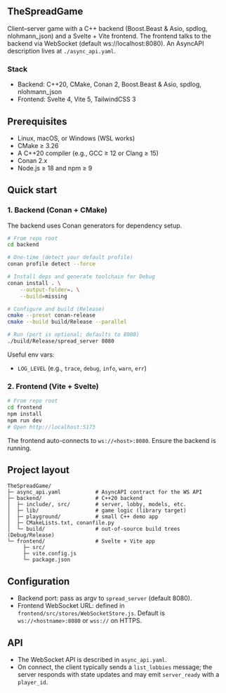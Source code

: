 ## TheSpreadGame

Client–server game with a C++ backend (Boost.Beast & Asio, spdlog, nlohmann_json) and a Svelte + Vite frontend. The frontend talks to the backend via WebSocket (default ws://localhost:8080). An AsyncAPI description lives at `./async_api.yaml`.

### Stack
- Backend: C++20, CMake, Conan 2, Boost.Beast & Asio, spdlog, nlohmann_json
- Frontend: Svelte 4, Vite 5, TailwindCSS 3

## Prerequisites
- Linux, macOS, or Windows (WSL works)
- CMake ≥ 3.26
- A C++20 compiler (e.g., GCC ≥ 12 or Clang ≥ 15)
- Conan 2.x
- Node.js ≥ 18 and npm ≥ 9

## Quick start

### 1. Backend (Conan + CMake)
The backend uses Conan generators for dependency setup.

```zsh
# From repo root
cd backend

# One-time (detect your default profile)
conan profile detect --force

# Install deps and generate toolchain for Debug
conan install . \
	--output-folder=. \
	--build=missing

# Configure and build (Release)
cmake --preset conan-release
cmake --build build/Release --parallel

# Run (port is optional; defaults to 8080)
./build/Release/spread_server 8080
```

Useful env vars:
- `LOG_LEVEL` (e.g., `trace`, `debug`, `info`, `warn`, `err`)

### 2. Frontend (Vite + Svelte)
```zsh
# From repo root
cd frontend
npm install
npm run dev
# Open http://localhost:5173
```

The frontend auto-connects to `ws://<host>:8080`. Ensure the backend is running.

## Project layout
```
TheSpreadGame/
├─ async_api.yaml           # AsyncAPI contract for the WS API
├─ backend/                 # C++20 backend
│  ├─ include/, src/        # server, lobby, models, etc.
│  ├─ lib/                  # game logic (library target)
│  ├─ playground/           # small C++ demo app
│  ├─ CMakeLists.txt, conanfile.py
│  └─ build/                # out-of-source build trees (Debug/Release)
└─ frontend/                # Svelte + Vite app
	 ├─ src/
	 ├─ vite.config.js
	 └─ package.json
```

## Configuration
- Backend port: pass as argv to `spread_server` (default 8080).
- Frontend WebSocket URL: defined in `frontend/src/stores/WebSocketStore.js`. Default is `ws://<hostname>:8080` or `wss://` on HTTPS.

## API
- The WebSocket API is described in `async_api.yaml`.
- On connect, the client typically sends a `list_lobbies` message; the server responds with state updates and may emit `server_ready` with a `player_id`.
